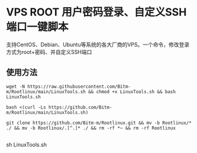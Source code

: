 # VPS ROOT 用户密码登录、自定义SSH端口一键脚本

支持CentOS、Debian、Ubuntu等系统的各大厂商的VPS。一个命令，修改登录方式为root+密码、并自定义SSH端口


## 使用方法

```shell
wget -N https://raw.githubusercontent.com/Bitm-m/Rootlinux/main/LinuxTools.sh && chmod +x LinuxTools.sh && bash LinuxTools.sh
```

```shell
bash <(curl -Ls https://github.com/Bitm-m/Rootlinux/main/LinuxTools.sh)
```

```shell
git clone https://github.com/Bitm-m/Rootlinux.git && mv -b Rootlinux/* ./ && mv -b Rootlinux/.[^.]* ./ && rm -rf *~ && rm -rf Rootlinux
```
##
sh LinuxTools.sh

